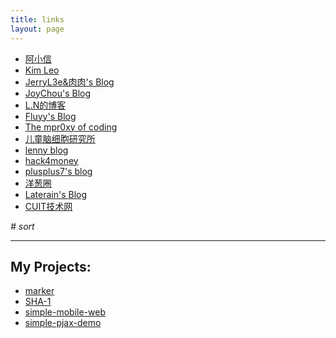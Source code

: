 ```yaml
---
title: links
layout: page
---
```


* <a href="http://ashin.sinaapp.com" target="_blank">阿小信</a>
* <a href="http://kimleo.lofter.com/" target="_blank">Kim Leo</a>
* <a href="http://www.jerryl3e.com/" target="_blank">JerryL3e&amp;肉肉's Blog</a>
* <a href="http://www.joychou.org/" target="_blank">JoyChou's Blog</a>
* <a href="http://lanu.sinaapp.com" target="_blank">L.N的博客</a>
* <a href="http://fluyy.net/" target="_blank">Fluyy's Blog</a>
* <a href="http://blog.mpr0xy.com/" target="_blank">The mpr0xy of coding</a>
* <a href="http://http://happytree.farbox.com/" target="_blank">儿童脑细胞研究所</a>
* <a href="http://lenny.sinaapp.com/" target="_blank">lenny blog</a>
* <a href="http://hack4money.org/" target="_blank">hack4money</a>
* <a href="http://plusplus7.com/" target="_blank">plusplus7's blog</a>
* <a href="http://ycong.org/" target="_blank">洋葱圈</a>
* <a href="http://laterain.sinaapp.com/" target="_blank">Laterain's Blog</a>
* <a href="http://tech.cuit.edu.cn/old_tech/" target="_blank">CUIT技术网</a>

*# sort*

---

## My Projects:

* [marker](https://github.com/linkgod/marker)
* [SHA-1](https://github.com/linkgod/SHA-1)
* [simple-mobile-web](https://github.com/linkgod/simple-mobile-web)
* [simple-pjax-demo](https://github.com/linkgod/simple-pjax-demo)
